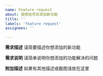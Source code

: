 ```yaml
---
name: Feature request
about: 我想给项目添加新功能
title: ''
labels: 'feature request'
assignees: ''

---
```


**需求描述**
请简要描述你想添加的新功能

**需求说明**
请简单说明你想添加的功能解决的问题

**附加描述**
如果有其他描述或截图请放在这里
